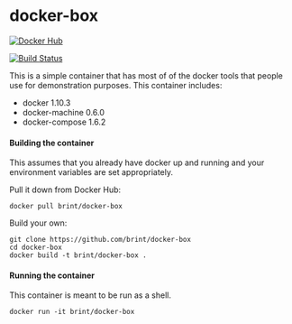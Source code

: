 docker-box
==========
[![Docker Hub](http://dockeri.co/image/brint/docker-box)](https://hub.docker.com/r/brint/docker-box/)

[![Build Status](https://travis-ci.org/brint/docker-box.svg?branch=master)](https://travis-ci.org/brint/docker-box)

This is a simple container that has most of of the docker tools that people use for demonstration purposes. This container includes:

- docker 1.10.3
- docker-machine 0.6.0
- docker-compose 1.6.2

#### Building the container
This assumes that you already have docker up and running and your environment variables are set appropriately.

Pull it down from Docker Hub:
```
docker pull brint/docker-box
```

Build your own:
```
git clone https://github.com/brint/docker-box
cd docker-box
docker build -t brint/docker-box .
```

#### Running the container
This container is meant to be run as a shell.

```
docker run -it brint/docker-box
```
